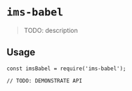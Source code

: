 # `ims-babel`

> TODO: description

## Usage

```
const imsBabel = require('ims-babel');

// TODO: DEMONSTRATE API
```
